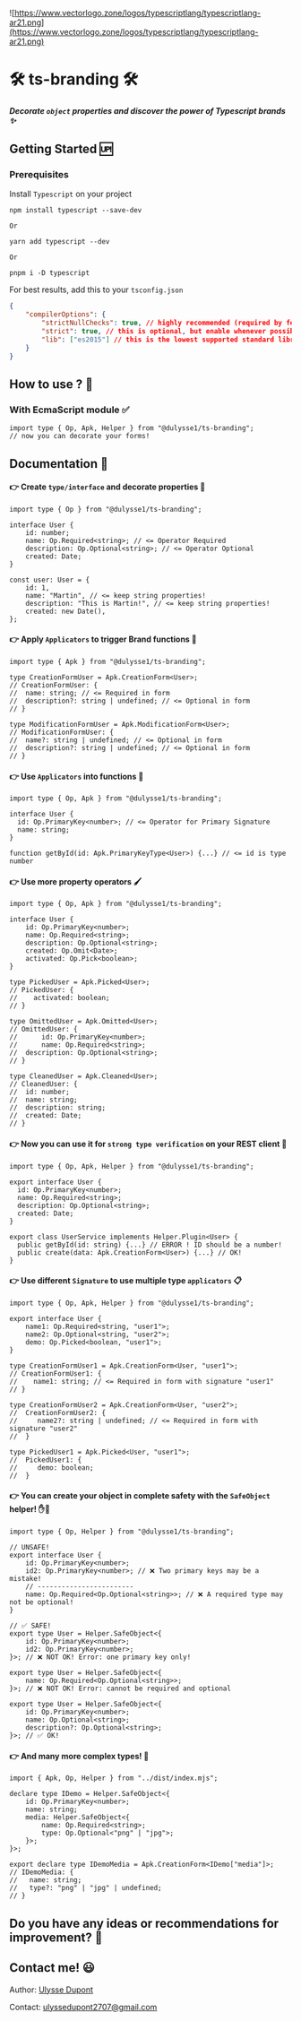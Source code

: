 ![https://www.vectorlogo.zone/logos/typescriptlang/typescriptlang-ar21.png](https://www.vectorlogo.zone/logos/typescriptlang/typescriptlang-ar21.png)

# 🛠 ts-branding 🛠

#### <i>Decorate `object` properties and discover the power of Typescript brands ✨</i>

## Getting Started 🆙

### Prerequisites

Install `Typescript` on your project

```shell
npm install typescript --save-dev
```

`Or`

```shell
yarn add typescript --dev
```

`Or`

```shell
pnpm i -D typescript
```

For best results, add this to your `tsconfig.json`

```json
{
	"compilerOptions": {
		"strictNullChecks": true, // highly recommended (required by few utilities)
		"strict": true, // this is optional, but enable whenever possible
		"lib": ["es2015"] // this is the lowest supported standard library
	}
}
```

## How to use ? 🤔

### With EcmaScript module ✅

```tsx
import type { Op, Apk, Helper } from "@dulysse1/ts-branding";
// now you can decorate your forms!
```

## Documentation 🧗

#### 👉 Create `type/interface` and decorate properties 🎨

```tsx
import type { Op } from "@dulysse1/ts-branding";

interface User {
	id: number;
	name: Op.Required<string>; // <= Operator Required
	description: Op.Optional<string>; // <= Operator Optional
	created: Date;
}

const user: User = {
	id: 1,
	name: "Martin", // <= keep string properties!
	description: "This is Martin!", // <= keep string properties!
	created: new Date(),
};
```

#### 👉 Apply `Applicators` to trigger Brand functions 🔧

```tsx
import type { Apk } from "@dulysse1/ts-branding";

type CreationFormUser = Apk.CreationForm<User>;
// CreationFormUser: {
// 	name: string; // <= Required in form
// 	description?: string | undefined; // <= Optional in form
// }

type ModificationFormUser = Apk.ModificationForm<User>;
// ModificationFormUser: {
// 	name?: string | undefined; // <= Optional in form
// 	description?: string | undefined; // <= Optional in form
// }
```

#### 👉 Use `Applicators` into functions 🚀

```tsx
import type { Op, Apk } from "@dulysse1/ts-branding";

interface User {
  id: Op.PrimaryKey<number>; // <= Operator for Primary Signature
  name: string;
}

function getById(id: Apk.PrimaryKeyType<User>) {...} // <= id is type number
```

#### 👉 Use more property operators 🖌️

```tsx
import type { Op, Apk } from "@dulysse1/ts-branding";

interface User {
	id: Op.PrimaryKey<number>;
	name: Op.Required<string>;
	description: Op.Optional<string>;
	created: Op.Omit<Date>;
	activated: Op.Pick<boolean>;
}

type PickedUser = Apk.Picked<User>;
// PickedUser: {
//    activated: boolean;
// }

type OmittedUser = Apk.Omitted<User>;
// OmittedUser: {
// 		id: Op.PrimaryKey<number>;
// 		name: Op.Required<string>;
// 	description: Op.Optional<string>;
// }

type CleanedUser = Apk.Cleaned<User>;
// CleanedUser: {
// 	id: number;
// 	name: string;
// 	description: string;
// 	created: Date;
// }
```

#### 👉 Now you can use it for `strong type verification` on your REST client 💪

```tsx
import type { Op, Apk, Helper } from "@dulysse1/ts-branding";

export interface User {
  id: Op.PrimaryKey<number>;
  name: Op.Required<string>;
  description: Op.Optional<string>;
  created: Date;
}

export class UserService implements Helper.Plugin<User> {
  public getById(id: string) {...} // ERROR ! ID should be a number!
  public create(data: Apk.CreationForm<User>) {...} // OK!
}
```

#### 👉 Use different `Signature` to use multiple type `applicators` 📋

```tsx
import type { Op, Apk, Helper } from "@dulysse1/ts-branding";

export interface User {
	name1: Op.Required<string, "user1">;
	name2: Op.Optional<string, "user2">;
	demo: Op.Picked<boolean, "user1">;
}

type CreationFormUser1 = Apk.CreationForm<User, "user1">;
// CreationFormUser1: {
//    name1: string; // <= Required in form with signature "user1"
// }

type CreationFormUser2 = Apk.CreationForm<User, "user2">;
//  CreationFormUser2: {
//     name2?: string | undefined; // <= Required in form with signature "user2"
//  }

type PickedUser1 = Apk.Picked<User, "user1">;
//  PickedUser1: {
//     demo: boolean;
//  }
```

#### 👉 You can create your object in complete safety with the `SafeObject` helper! ✋🛑

```tsx
import type { Op, Helper } from "@dulysse1/ts-branding";

// UNSAFE!
export interface User {
	id: Op.PrimaryKey<number>;
	id2: Op.PrimaryKey<number>; // ❌ Two primary keys may be a mistake!
	// ------------------------
	name: Op.Required<Op.Optional<string>>; // ❌ A required type may not be optional!
}

// ✅ SAFE!
export type User = Helper.SafeObject<{
	id: Op.PrimaryKey<number>;
	id2: Op.PrimaryKey<number>;
}>; // ❌ NOT OK! Error: one primary key only!

export type User = Helper.SafeObject<{
	name: Op.Required<Op.Optional<string>>;
}>; // ❌ NOT OK! Error: cannot be required and optional

export type User = Helper.SafeObject<{
	id: Op.PrimaryKey<number>;
	name: Op.Optional<string>;
	description?: Op.Optional<string>;
}>; // ✅ OK!
```

#### 👉 And many more complex types! 🧠

```tsx
import { Apk, Op, Helper } from "../dist/index.mjs";

declare type IDemo = Helper.SafeObject<{
	id: Op.PrimaryKey<number>;
	name: string;
	media: Helper.SafeObject<{
		name: Op.Required<string>;
		type: Op.Optional<"png" | "jpg">;
	}>;
}>;

export declare type IDemoMedia = Apk.CreationForm<IDemo["media"]>;
// IDemoMedia: {
//   name: string;
//   type?: "png" | "jpg" | undefined;
// }
```

## Do you have any ideas or recommendations for improvement? 🤔

## Contact me! 😃

Author: [Ulysse Dupont](https://www.linkedin.com/in/ulysse-dupont-994848197)

Contact: ulyssedupont2707@gmail.com
